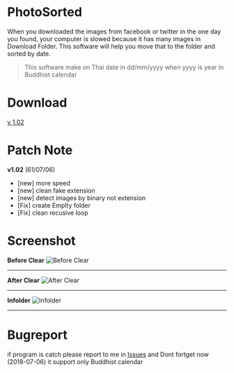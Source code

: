 # PhotoSorted  
When you downloaded the images from facebook or twitter in the one day you found, 
your computer is slowed because it has many images in Download Folder. 
This software will help you move that to the folder and sorted by date.


> This software make on Thai date in dd/mm/yyyy when yyyy is year in
> Buddhist calendar

# Download
[v 1.02](https://github.com/kandation/photoSorted/blob/master/binary/photoSorted_v1.02.exe)


# Patch Note
**v1.02** (61/07/06)
- [new] more speed
- [new] clean fake extension
- [new] detect images by binary not extension
- [Fix] create Emplty folder
- [Fix] clean recusive loop

# Screenshot
**Before Clear**
![Before Clear](https://raw.githubusercontent.com/kandation/photoSorted/master/screenshort/ss01.png)
_____________________________________________

**After Clear**
![After Clear](https://raw.githubusercontent.com/kandation/photoSorted/master/screenshort/ss02.png)
_____________________________________________

**Infolder**
![Infolder](https://raw.githubusercontent.com/kandation/photoSorted/master/screenshort/ss03.png)
_____________________________________________

# Bugreport 
if program is catch please report to me in [Issues](https://github.com/kandation/photoSorted/issues)
and Dont fortget now (2018-07-06) it support only Buddhist calendar








